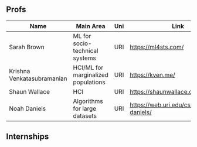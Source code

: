 ## Profs
 | Name                       | Main Area                           | Uni | Link                      |
 | -------------------------- | ----------------------------------- | --- | ------------------------- |
 | Sarah Brown                | ML for socio-technical systems      | URI | https://ml4sts.com/       |
 | Krishna Venkatasubramanian | HCI/ML for marginalized populations | URI | https://kven.me/          |
 | Shaun Wallace              | HCI                                 | URI | https://shaunwallace.org/ |
 | Noah Daniels               | Algorithms for large datasets       | URI | https://web.uri.edu/cs/meet/noah-daniels/                          |
## Internships